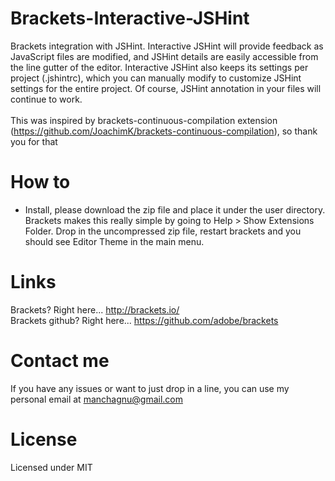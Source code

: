Brackets-Interactive-JSHint
===========================

Brackets integration with JSHint.  Interactive JSHint will provide feedback as JavaScript files are modified, and JSHint details are easily accessible from the line gutter of the editor.  Interactive JSHint also keeps its settings per project (.jshintrc), which you can manually modify to customize JSHint settings for the entire project.  Of course, JSHint annotation in your files will continue to work.<br><br>
This was inspired by brackets-continuous-compilation extension (https://github.com/JoachimK/brackets-continuous-compilation), so thank you for that


How to
===============

* Install, please download the zip file and place it under the user directory.  Brackets makes this really simple by going to Help > Show Extensions Folder.  Drop in the uncompressed zip file, restart brackets and you should see Editor Theme in the main menu.


Links
===============
Brackets? Right here... http://brackets.io/ <br>
Brackets github? Right here... https://github.com/adobe/brackets


Contact me
===============

If you have any issues or want to just drop in a line, you can use my personal email at manchagnu@gmail.com

License
===============

Licensed under MIT

